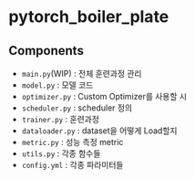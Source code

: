 # pytorch_boiler_plate

## Components
- `main.py`(WIP) : 전체 훈련과정 관리
- `model.py` : 모델 코드
- `optimizer.py` : Custom Optimizer를 사용할 시
- `scheduler.py` : scheduler 정의
- `trainer.py` : 훈련과정
- `dataloader.py` : dataset을 어떻게 Load할지
- `metric.py` : 성능 측정 metric
- `utils.py` : 각종 함수들
- `config.yml` : 각종 파라미터들